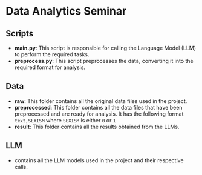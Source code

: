# Data Analytics Seminar

## Scripts

- **main.py**: This script is responsible for calling the Language Model (LLM) to perform the required tasks.
- **preprocess.py**: This script preprocesses the data, converting it into the required format for analysis.

## Data

- **raw**: This folder contains all the original data files used in the project.
- **preprocessed**: This folder contains all the data files that have been preprocessed and are ready for analysis. It has the following format `text,SEXISM` where `SEXISM` is either `0` or `1`
- **result**: This folder contains all the results obtained from the LLMs.

## LLM

- contains all the LLM models used in the project and their respective calls.
